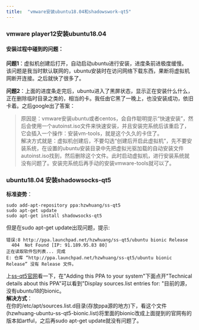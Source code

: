 ```yaml
---
title:  "vmware安装ubuntu18.04和shadowswork-qt5"
---
```

### vmware player12安装ubuntu18.04
#### 安装过程中碰到的问题：  
**问题1**：虚拟机创建后打开，自动启动ubuntu进行安装，进度条前进极度缓慢。  
该问题是我当时默认联网的，ubuntu安装时在访问网络下载东西，果断将虚拟机网断开连接。之后就快了很多了。  

**问题2**：上面的进度条走完后，ubuntu进入了黑屏状态，显示正在安装什么什么，正在删除临时目录之类的，相当的卡。我任由它黑了一晚上，也没安装成功，依旧卡着。之后google出了答案：  
>原因是：vmware安装ubuntu或者centos，会自作聪明提示“快速安装”，然后会使用一个autoinst.iso文件来快速安装，并且安装完系统后该重启了，它会插入一个操作：安装vm-tools，就是这个久久的卡住了。  
>解决方式就是：虚拟机创建后，不要勾选“创建后开启此虚拟机”，先不要安装系统，在设置的ubuntu安装目录中先把虚拟光驱加载的自动安装文件autoinst.iso找到，然后删除这个文件。此时启动虚拟机，进行安装系统就没有问题了。安装完系统后再手动的安装vmware-tools就可以了。

### ubuntu18.04 安装shadowsocks-qt5
**标准姿势**：
```
sudo add-apt-repository ppa:hzwhuang/ss-qt5
sudo apt-get update
sudo apt-get install shadowsocks-qt5
```
但是在sudo apt-get update出现问题，提示:
```
错误:8 http://ppa.launchpad.net/hzwhuang/ss-qt5/ubuntu bionic Release          
  404  Not Found [IP: 91.189.95.83 80]
正在读取软件包列表... 完成                        
E: 仓库 “http://ppa.launchpad.net/hzwhuang/ss-qt5/ubuntu bionic Release” 没有 Release 文件。
```
上[ss-qt5官网](https://code.launchpad.net/~hzwhuang/+archive/ubuntu/ss-qt5)看一下，在"Adding this PPA to your system"下面点开"Technical details about this PPA"可以看到"Display sources.list entries for: "目前的源，没有ubuntu18的bionic。  
**解决方式**：  
在你的/etc/apt/sources.list.d目录(存放ppa源的地方)下，看这个文件(hzwhuang-ubuntu-ss-qt5-bionic.list)将里面的bionic改成上面提到的官网有的版本如artful，之后再sudo apt-get update就没有问题了。